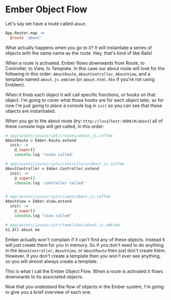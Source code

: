 # Ember Object Flow

Let's say we have a route called `about`.

```coffee
App.Router.map ->
  @route 'about'
```

What actually happens when you go to it? It will instantiate a series of objects with the same name as the route. Hey, that's kind of like Rails!

When a route is activated, Ember flows downwards from Route, to Controller, to View, to Template. In this case our about route will look for the following in this order: `AboutRoute`, `AboutController`, `AboutView`, and a template named `about.js.emblem` (or `about.html.hbs` if you're not using Emblem).

When it finds each object it will call specific functions, or hooks on that object. I'm going to cover what those hooks are for each object later, so for now I'm just going to place a console log in `init` so you can see that these objects are instantiated.

When you go to the about route (try: `http://localhost:3000/#/about`) all of these console logs will get called, in this order:

```coffee
# app/assets/javascripts/routes/about.js.coffee
AboutRoute = Ember.Route.extend
  init: ->
    @_super()
    console.log 'route called'

# app/assets/javascripts/controllers/about.js.coffee
AboutController = Ember.Controller.extend
  init: ->
    @_super()
    console.log 'controller called'


# app/assets/javascripts/views/about.js.coffee
AboutView = Ember.View.extend
  init: ->
    @_super()
    console.log "view called"

# app/assets/javascripts/templates/about.js.emblem
h1 All about me
```

Ember actually won't complain if it can't find any of these objects. Instead it will just create them for you in memory. So if you don't need to do anything in the `AboutController`, `AboutView`, or `AboutRoute` then just don't create them. However, if you don't create a template then you won't ever see anything, so you will almost always create a template.

This is what I call the Ember Object Flow. When a route is activated it flows downwards to its associated objects.

Now that you undestand the flow of objects in the Ember system, I'm going to give you a brief overview of each one.
